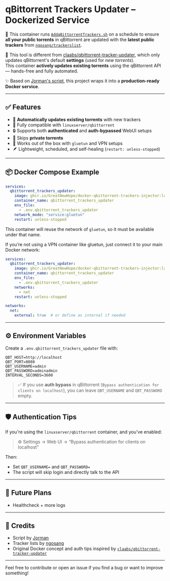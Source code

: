 # qBittorrent Trackers Updater – Dockerized Service

🚀 This container runs [`AddqBittorrentTrackers.sh`](https://github.com/Jorman/Scripts) on a schedule to ensure **all your public torrents** in qBittorrent are updated with the **latest public trackers** from [`ngosang/trackerslist`](https://github.com/ngosang/trackerslist).

📌 This tool is different from [claabs/qbittorrent-tracker-updater](https://github.com/claabs/qbittorrent-tracker-updater), which only updates qBittorrent's default **settings** (used for *new torrents*).  
This container **actively updates existing torrents** using the qBittorrent API — hands-free and fully automated.

✨ Based on [Jorman's script](https://github.com/Jorman/Scripts), this project wraps it into a **production-ready Docker service**.

---

## ✅ Features

- 🧠 **Automatically updates existing torrents** with new trackers
- 🐳 Fully compatible with `linuxserver/qbittorrent`
- 🔒 Supports both **authenticated** and **auth-bypassed** WebUI setups
- 🔎 Skips **private torrents**
- 🧩 Works out of the box with `gluetun` and VPN setups
- 🪶 Lightweight, scheduled, and self-healing (`restart: unless-stopped`)

---

## 📦 Docker Compose Example

```yaml
services:
  qbittorrent_trackers_updater:
    image: ghcr.io/GreatNewHope/docker-qbittorrent-trackers-injector:latest
    container_name: qbittorrent_trackers_updater
    env_file:
      - .env.qbittorrent_trackers_updater
    network_mode: "service:gluetun"
    restart: unless-stopped
```

This container will reuse the network of `gluetun`, so it must be available under that name.

If you’re not using a VPN container like gluetun, just connect it to your main Docker network:

```yaml
services:
  qbittorrent_trackers_updater:
    image: ghcr.io/GreatNewHope/docker-qbittorrent-trackers-injector:latest
    container_name: qbittorrent_trackers_updater
    env_file:
      - .env.qbittorrent_trackers_updater
    networks:
      - net
    restart: unless-stopped

networks:
  net:
    external: true  # or define as internal if needed
```


---

## ⚙️ Environment Variables

Create a `.env.qbittorrent_trackers_updater` file with:

```dotenv
QBT_HOST=http://localhost
QBT_PORT=8080
QBT_USERNAME=admin
QBT_PASSWORD=adminadmin
INTERVAL_SECONDS=3600
```

> ✅ If you use **auth bypass** in qBittorrent (`Bypass authentication for clients on localhost`), you can leave `QBT_USERNAME` and `QBT_PASSWORD` empty.

---

## 🛡️ Authentication Tips

If you're using the `linuxserver/qbittorrent` container, and you've enabled:

> ⚙️ Settings → Web UI → “Bypass authentication for clients on localhost”

Then:
- Set `QBT_USERNAME=` and `QBT_PASSWORD=`
- The script will skip login and directly talk to the API

---

## 🧊 Future Plans

- Healthcheck + more logs

---

## 🙏 Credits

- Script by [Jorman](https://github.com/Jorman/Scripts)
- Tracker lists by [ngosang](https://github.com/ngosang/trackerslist)
- Original Docker concept and auth tips inspired by [`claabs/qbittorrent-tracker-updater`](https://github.com/claabs/qbittorrent-tracker-updater)

---

Feel free to contribute or open an issue if you find a bug or want to improve something!

